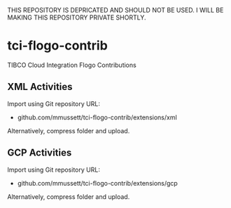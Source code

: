 THIS REPOSITORY IS DEPRICATED AND SHOULD NOT BE USED. I WILL BE MAKING THIS REPOSITORY PRIVATE SHORTLY.

# tci-flogo-contrib
TIBCO Cloud Integration Flogo Contributions

## XML Activities

Import using Git repository URL:

* github.com/mmussett/tci-flogo-contrib/extensions/xml

Alternatively, compress folder and upload.

## GCP Activities 

Import using Git repository URL:

* github.com/mmussett/tci-flogo-contrib/extensions/gcp

Alternatively, compress folder and upload.

